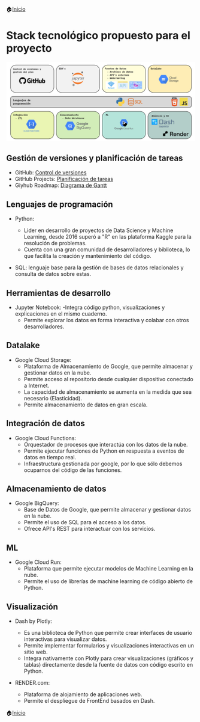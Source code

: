 🏠[Inicio](/README.md)

# Stack tecnológico propuesto para el proyecto

![Imagen usuario](/assets/img/nyc_taxi_tech_stack.jpg)

## Gestión de versiones y planificación de tareas

- GitHub: [Control de versiones](https://github.com/Luis-Munoz/nyc_taxi_project)
- GitHub Projects: [Planificación de tareas](https://github.com/users/lmunozm1702/projects/12/views/1)
- Giyhub Roadmap: [Diagrama de Gantt](https://github.com/users/lmunozm1702/projects/12/views/4)

## Lenguajes de programación

- Python:

  - Lider en desarrollo de proyectos de Data Science y Machine Learning, desde 2016 superó a "R" en las plataforma Kaggle para la resolución de problemas.
  - Cuenta con una gran comunidad de desarrolladores y biblioteca, lo que facilita la creación y mantenimiento del código.

- SQL: lenguaje base para la gestión de bases de datos relacionales y consulta de datos sobre estas.

## Herramientas de desarrollo

- Jupyter Notebook:
  -Integra código python, visualizaciones y explicaciones en el mismo cuaderno.
  - Permite explorar los datos en forma interactiva y colabar con otros desarrolladores.

## Datalake

- Google Cloud Storage:
  - Plataforma de Almacenamiento de Google, que permite almacenar y gestionar datos en la nube.
  - Permite acceso al repositorio desde cualquier dispositivo conectado a Internet.
  - La capacidad de almacenamiento se aumenta en la medida que sea necesario (Elasticidad).
  - Permite almacenamiento de datos en gran escala.

## Integración de datos

- Google Cloud Functions:
  - Orquestador de procesos que interactúa con los datos de la nube.
  - Permite ejecutar funciones de Python en respuesta a eventos de datos en tiempo real.
  - Infraestructura gestionada por google, por lo que sólo debemos ocuparnos del código de las funciones.

## Almacenamiento de datos

- Google BigQuery:
  - Base de Datos de Google, que permite almacenar y gestionar datos en la nube.
  - Permite el uso de SQL para el acceso a los datos.
  - Ofrece API's REST para interactuar con los servicios.

## ML

- Google Cloud Run:
  - Plataforma que permite ejecutar modelos de Machine Learning en la nube.
  - Permite el uso de librerías de machine learning de código abierto de Python.

## Visualización

- Dash by Plotly:

  - Es una biblioteca de Python que permite crear interfaces de usuario interactivas para visualizar datos.
  - Permite implementar formularios y visualizaciones interactivas en un sitio web.
  - Integra nativamente con Plotly para crear visualizaciones (gráficos y tablas) directamente desde la fuente de datos con código escrito en Python.

- RENDER.com:
  - Plataforma de alojamiento de aplicaciones web.
  - Permite el despliegue de FrontEnd basados en Dash.

🏠[Inicio](/README.md)
